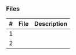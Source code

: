 ### Files

|   #   | File      | Description                                  |
| :---: | --------- | -------------------------------------------- |
|   1   | []()| |
|   2   | []()| |
